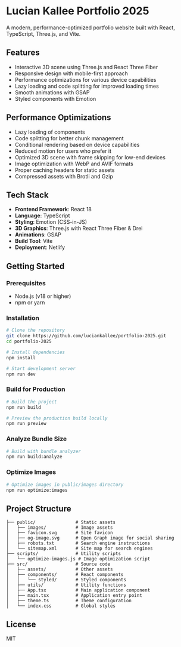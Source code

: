 # Lucian Kallee Portfolio 2025

A modern, performance-optimized portfolio website built with React, TypeScript, Three.js, and Vite.

## Features

- Interactive 3D scene using Three.js and React Three Fiber
- Responsive design with mobile-first approach
- Performance optimizations for various device capabilities
- Lazy loading and code splitting for improved loading times
- Smooth animations with GSAP
- Styled components with Emotion

## Performance Optimizations

- Lazy loading of components
- Code splitting for better chunk management
- Conditional rendering based on device capabilities
- Reduced motion for users who prefer it
- Optimized 3D scene with frame skipping for low-end devices
- Image optimization with WebP and AVIF formats
- Proper caching headers for static assets
- Compressed assets with Brotli and Gzip

## Tech Stack

- **Frontend Framework**: React 18
- **Language**: TypeScript
- **Styling**: Emotion (CSS-in-JS)
- **3D Graphics**: Three.js with React Three Fiber & Drei
- **Animations**: GSAP
- **Build Tool**: Vite
- **Deployment**: Netlify

## Getting Started

### Prerequisites

- Node.js (v18 or higher)
- npm or yarn

### Installation

```bash
# Clone the repository
git clone https://github.com/luciankallee/portfolio-2025.git
cd portfolio-2025

# Install dependencies
npm install

# Start development server
npm run dev
```

### Build for Production

```bash
# Build the project
npm run build

# Preview the production build locally
npm run preview
```

### Analyze Bundle Size

```bash
# Build with bundle analyzer
npm run build:analyze
```

### Optimize Images

```bash
# Optimize images in public/images directory
npm run optimize:images
```

## Project Structure

```
├── public/               # Static assets
│   ├── images/           # Image assets
│   ├── favicon.svg       # Site favicon
│   ├── og-image.svg      # Open Graph image for social sharing
│   ├── robots.txt        # Search engine instructions
│   └── sitemap.xml       # Site map for search engines
├── scripts/              # Utility scripts
│   └── optimize-images.js # Image optimization script
├── src/                  # Source code
│   ├── assets/           # Other assets
│   ├── components/       # React components
│   │   └── styled/       # Styled components
│   ├── utils/            # Utility functions
│   ├── App.tsx           # Main application component
│   ├── main.tsx          # Application entry point
│   ├── theme.ts          # Theme configuration
│   └── index.css         # Global styles
```

## License

MIT
